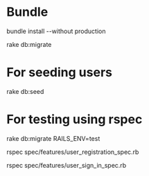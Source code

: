 # Bundle

bundle install --without production

rake db:migrate

# For seeding users

rake db:seed

# For testing using rspec

rake db:migrate RAILS_ENV=test

rspec spec/features/user_registration_spec.rb

rspec spec/features/user_sign_in_spec.rb